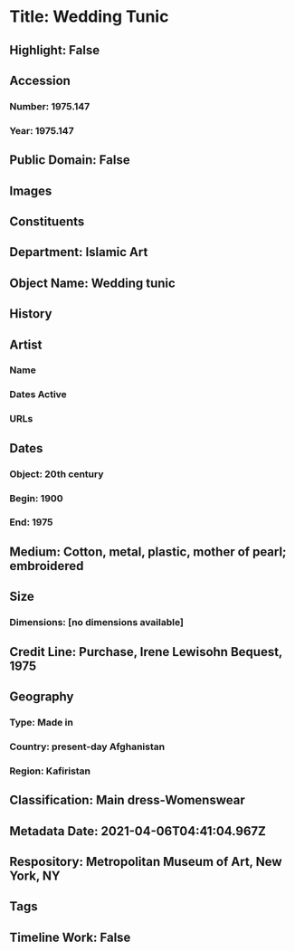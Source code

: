 # Title: Wedding Tunic
## Highlight: False
## Accession
### Number: 1975.147
### Year: 1975.147
## Public Domain: False
## Images
## Constituents
## Department: Islamic Art
## Object Name: Wedding tunic
## History
## Artist
### Name
### Dates Active
### URLs
## Dates
### Object: 20th century
### Begin: 1900
### End: 1975
## Medium: Cotton, metal, plastic, mother of pearl; embroidered
## Size
### Dimensions: [no dimensions available]
## Credit Line: Purchase, Irene Lewisohn Bequest, 1975
## Geography
### Type: Made in
### Country: present-day Afghanistan
### Region: Kafiristan
## Classification: Main dress-Womenswear
## Metadata Date: 2021-04-06T04:41:04.967Z
## Respository: Metropolitan Museum of Art, New York, NY
## Tags
## Timeline Work: False